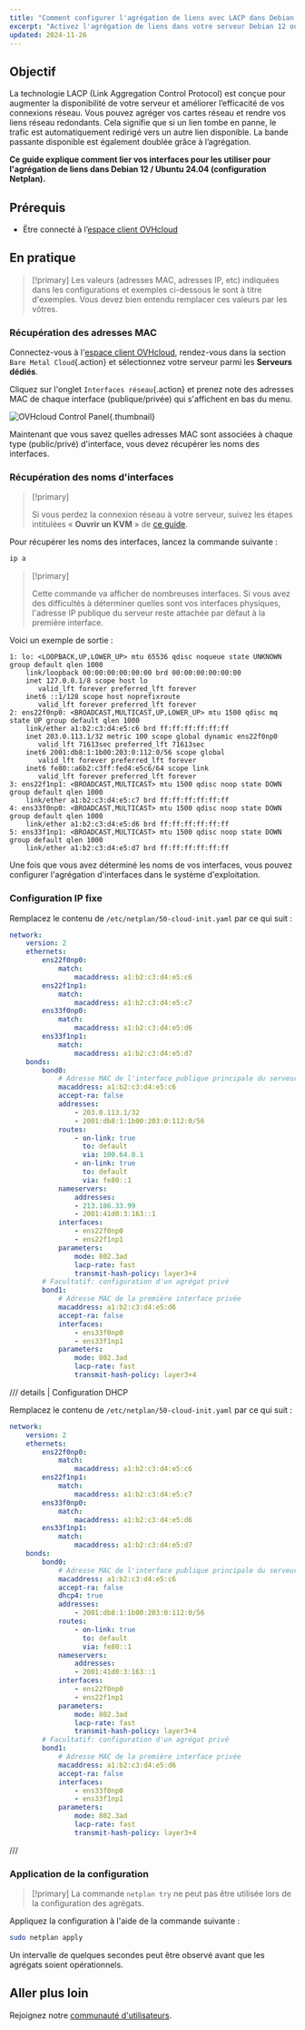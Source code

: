 ```yaml
---
title: "Comment configurer l'agrégation de liens avec LACP dans Debian 12 ou Ubuntu 24.04"
excerpt: "Activez l'agrégation de liens dans votre serveur Debian 12 ou Ubuntu 24.04 (Netplan) pour augmenter la disponibilité de votre serveur et augmenter l'efficacité de vos connexions réseau"
updated: 2024-11-26
---
```


<style>
details>summary {
    color:rgb(33, 153, 232) !important;
    cursor: pointer;
}
details>summary::before {
    content:'\25B6';
    padding-right:1ch;
}
details[open]>summary::before {
    content:'\25BC';
}
</style>

## Objectif

La technologie LACP (Link Aggregation Control Protocol) est conçue pour augmenter la disponibilité de votre serveur et améliorer l’efficacité de vos connexions réseau. Vous pouvez agréger vos cartes réseau et rendre vos liens réseau redondants. Cela signifie que si un lien tombe en panne, le trafic est automatiquement redirigé vers un autre lien disponible. La bande passante disponible est également doublée grâce à l’agrégation.

**Ce guide explique comment lier vos interfaces pour les utiliser pour l'agrégation de liens dans Debian 12 / Ubuntu 24.04 (configuration Netplan).**

## Prérequis

- Ëtre connecté à l’[espace client OVHcloud](/links/manager)

## En pratique

> [!primary]
> Les valeurs (adresses MAC, adresses IP, etc) indiquées dans les configurations et exemples ci-dessous le sont à titre d'exemples. Vous devez bien entendu remplacer ces valeurs par les vôtres.
>

### Récupération des adresses MAC

Connectez-vous à l'[espace client OVHcloud](/links/manager), rendez-vous dans la section `Bare Metal Cloud`{.action} et sélectionnez votre serveur parmi les **Serveurs dédiés**.

Cliquez sur l'onglet `Interfaces réseau`{.action} et prenez note des adresses MAC de chaque interface (publique/privée) qui s'affichent en bas du menu.

![OVHcloud Control Panel](images/ControlPanel.png){.thumbnail}

Maintenant que vous savez quelles adresses MAC sont associées à chaque type (public/privé) d'interface, vous devez récupérer les noms des interfaces.

### Récupération des noms d'interfaces

> [!primary]
>
> Si vous perdez la connexion réseau à votre serveur, suivez les étapes intitulées « **Ouvrir un KVM** » de [ce guide](/pages/bare_metal_cloud/dedicated_servers/using_ipmi_on_dedicated_servers).
>

Pour récupérer les noms des interfaces, lancez la commande suivante :

```bash
ip a
```

> [!primary]
>
> Cette commande va afficher de nombreuses interfaces. Si vous avez des difficultés à déterminer quelles sont vos interfaces physiques, l'adresse IP publique du serveur reste attachée par défaut à la première interface.
>

Voici un exemple de sortie :

```text
1: lo: <LOOPBACK,UP,LOWER_UP> mtu 65536 qdisc noqueue state UNKNOWN group default qlen 1000
    link/loopback 00:00:00:00:00:00 brd 00:00:00:00:00:00
    inet 127.0.0.1/8 scope host lo
       valid_lft forever preferred_lft forever
    inet6 ::1/128 scope host noprefixroute
       valid_lft forever preferred_lft forever
2: ens22f0np0: <BROADCAST,MULTICAST,UP,LOWER_UP> mtu 1500 qdisc mq state UP group default qlen 1000
    link/ether a1:b2:c3:d4:e5:c6 brd ff:ff:ff:ff:ff:ff
    inet 203.0.113.1/32 metric 100 scope global dynamic ens22f0np0
       valid_lft 71613sec preferred_lft 71613sec
    inet6 2001:db8:1:1b00:203:0:112:0/56 scope global
       valid_lft forever preferred_lft forever
    inet6 fe80::a6b2:c3ff:fed4:e5c6/64 scope link
       valid_lft forever preferred_lft forever
3: ens22f1np1: <BROADCAST,MULTICAST> mtu 1500 qdisc noop state DOWN group default qlen 1000
    link/ether a1:b2:c3:d4:e5:c7 brd ff:ff:ff:ff:ff:ff
4: ens33f0np0: <BROADCAST,MULTICAST> mtu 1500 qdisc noop state DOWN group default qlen 1000
    link/ether a1:b2:c3:d4:e5:d6 brd ff:ff:ff:ff:ff:ff
5: ens33f1np1: <BROADCAST,MULTICAST> mtu 1500 qdisc noop state DOWN group default qlen 1000
    link/ether a1:b2:c3:d4:e5:d7 brd ff:ff:ff:ff:ff:ff
```

Une fois que vous avez déterminé les noms de vos interfaces, vous pouvez configurer l'agrégation d'interfaces dans le système d'exploitation.

### Configuration IP fixe

Remplacez le contenu de `/etc/netplan/50-cloud-init.yaml` par ce qui suit :

```yaml
network:
    version: 2
    ethernets:
        ens22f0np0:
            match:
                macaddress: a1:b2:c3:d4:e5:c6
        ens22f1np1:
            match:
                macaddress: a1:b2:c3:d4:e5:c7
        ens33f0np0:
            match:
                macaddress: a1:b2:c3:d4:e5:d6
        ens33f1np1:
            match:
                macaddress: a1:b2:c3:d4:e5:d7
    bonds:
        bond0:
            # Adresse MAC de l'interface publique principale du serveur
            macaddress: a1:b2:c3:d4:e5:c6
            accept-ra: false
            addresses:
                - 203.0.113.1/32
                - 2001:db8:1:1b00:203:0:112:0/56
            routes:
                - on-link: true
                  to: default
                  via: 100.64.0.1
                - on-link: true
                  to: default
                  via: fe80::1
            nameservers:
                addresses:
                - 213.186.33.99
                - 2001:41d0:3:163::1
            interfaces:
                - ens22f0np0
                - ens22f1np1
            parameters:
                mode: 802.3ad
                lacp-rate: fast
                transmit-hash-policy: layer3+4
        # Facultatif: configuration d'un agrégat privé
        bond1:
            # Adresse MAC de la première interface privée
            macaddress: a1:b2:c3:d4:e5:d6
            accept-ra: false
            interfaces:
                - ens33f0np0
                - ens33f1np1
            parameters:
                mode: 802.3ad
                lacp-rate: fast
                transmit-hash-policy: layer3+4
```

/// details | Configuration DHCP

Remplacez le contenu de `/etc/netplan/50-cloud-init.yaml` par ce qui suit :

```yaml
network:
    version: 2
    ethernets:
        ens22f0np0:
            match:
                macaddress: a1:b2:c3:d4:e5:c6
        ens22f1np1:
            match:
                macaddress: a1:b2:c3:d4:e5:c7
        ens33f0np0:
            match:
                macaddress: a1:b2:c3:d4:e5:d6
        ens33f1np1:
            match:
                macaddress: a1:b2:c3:d4:e5:d7
    bonds:
        bond0:
            # Adresse MAC de l'interface publique principale du serveur
            macaddress: a1:b2:c3:d4:e5:c6
            accept-ra: false
            dhcp4: true
            addresses:
                - 2001:db8:1:1b00:203:0:112:0/56
            routes:
                - on-link: true
                  to: default
                  via: fe80::1
            nameservers:
                addresses:
                - 2001:41d0:3:163::1
            interfaces:
                - ens22f0np0
                - ens22f1np1
            parameters:
                mode: 802.3ad
                lacp-rate: fast
                transmit-hash-policy: layer3+4
        # Facultatif: configuration d'un agrégat privé
        bond1:
            # Adresse MAC de la première interface privée
            macaddress: a1:b2:c3:d4:e5:d6
            accept-ra: false
            interfaces:
                - ens33f0np0
                - ens33f1np1
            parameters:
                mode: 802.3ad
                lacp-rate: fast
                transmit-hash-policy: layer3+4
```

///

### Application de la configuration

> [!primary]
> La commande `netplan try` ne peut pas être utilisée lors de la configuration des agrégats.

Appliquez la configuration à l'aide de la commande suivante :

```bash
sudo netplan apply
```

Un intervalle de quelques secondes peut être observé avant que les agrégats soient opérationnels.

## Aller plus loin

Rejoignez notre [communauté d'utilisateurs](/links/community).

